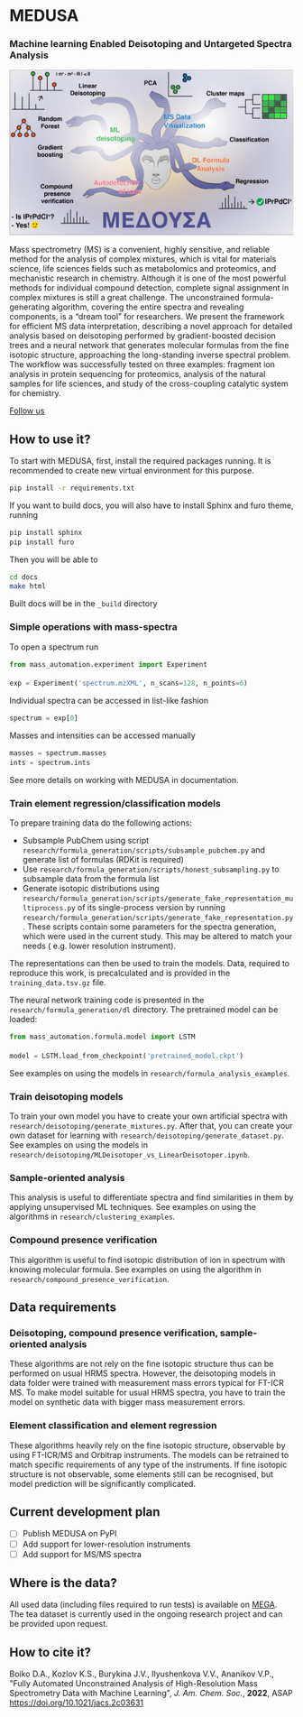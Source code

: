 # MEDUSA

### Machine learning Enabled Deisotoping and Untargeted Spectra Analysis

![MEDUSA toc](docs/medusa_toc.png)

Mass spectrometry (MS) is a convenient, highly sensitive, and reliable method for the analysis of complex mixtures,
which is vital for materials science, life sciences fields such as metabolomics and proteomics, and mechanistic research
in chemistry. Although it is one of the most powerful methods for individual compound detection, complete signal
assignment in complex mixtures is still a great challenge. The unconstrained formula-generating algorithm, covering the
entire spectra and revealing components, is a “dream tool” for researchers. We present the framework for efficient MS
data interpretation, describing a novel approach for detailed analysis based on deisotoping performed by
gradient-boosted decision trees and a neural network that generates molecular formulas from the fine isotopic structure,
approaching the long-standing inverse spectral problem. The workflow was successfully tested on three examples: fragment
ion analysis in protein sequencing for proteomics, analysis of the natural samples for life sciences, and study of the
cross-coupling catalytic system for chemistry.

[Follow us](http://ananikovlab.ru)

## How to use it?

To start with MEDUSA, first, install the required packages running. It is recommended to create new virtual environment
for this purpose.

```bash
pip install -r requirements.txt
```

If you want to build docs, you will also have to install Sphinx and furo theme, running

```bash
pip install sphinx
pip install furo
```

Then you will be able to

```bash
cd docs
make html
```

Built docs will be in the `_build` directory

### Simple operations with mass-spectra

To open a spectrum run

```python
from mass_automation.experiment import Experiment

exp = Experiment('spectrum.mzXML', n_scans=128, n_points=6)
```

Individual spectra can be accessed in list-like fashion

```python
spectrum = exp[0]
```

Masses and intensities can be accessed manually

```python
masses = spectrum.masses
ints = spectrum.ints
```

See more details on working with MEDUSA in documentation.

### Train element regression/classification models

To prepare training data do the following actions:

- Subsample PubChem using script `research/formula_generation/scripts/subsample_pubchem.py` and generate list of
  formulas (RDKit is required)
- Use `research/formula_generation/scripts/honest_subsampling.py` to subsample data from the formula list
- Generate isotopic distributions
  using `research/formula_generation/scripts/generate_fake_representation_multiprocess.py` of its single-process version
  by running `research/formula_generation/scripts/generate_fake_representation.py`. These scripts contain some
  parameters for the spectra generation, which were used in the current study. This may be altered to match your needs (
  e.g. lower resolution instrument).

The representations can then be used to train the models. Data, required to reproduce this work, is precalculated and is
provided in the `training_data.tsv.gz` file.

The neural network training code is presented in the `research/formula_generation/dl` directory. The pretrained model
can be loaded:

```python
from mass_automation.formula.model import LSTM

model = LSTM.load_from_checkpoint('pretrained_model.ckpt')
```

See examples on using the models in `research/formula_analysis_examples`.

### Train deisotoping models

To train your own model you have to create your own artificial spectra with `research/deisotoping/generate_mixtures.py`.
After that, you can create your own dataset for learning with `research/deisotoping/generate_dataset.py`. See examples on using the models in `research/deisotoping/MLDeisotoper_vs_LinearDeisotoper.ipynb`.

### Sample-oriented analysis

This analysis is useful to differentiate spectra and find similarities in them by applying unsupervised ML techniques. See examples on using the algorithms in `research/clustering_examples`.

### Compound presence verification

This algorithm is useful to find isotopic distribution of ion in spectrum with knowing molecular formula. See examples on using the algorithm in `research/compound_presence_verification`.

## Data requirements

### Deisotoping, compound presence verification, sample-oriented analysis

These algorithms are not rely on the fine isotopic structure thus can be performed on usual HRMS spectra. However, the deisotoping models in data folder were trained with measurement mass errors typical for FT-ICR MS. To make model suitable for usual HRMS spectra, you have to train the model on synthetic data with bigger mass measurement errors.  

### Element classification and element regression

These algorithms heavily rely on the fine isotopic structure, observable by using FT-ICR/MS and Orbitrap instruments.
The models can be retrained to match specific requirements of any type of the instruments. If fine isotopic structure is
not observable, some elements still can be recognised, but model prediction will be significantly complicated.

## Current development plan

- [ ] Publish MEDUSA on PyPI
- [ ] Add support for lower-resolution instruments
- [ ] Add support for MS/MS spectra

## Where is the data?

All used data (including files required to run tests) is available on [MEGA](https://mega.nz/folder/vyAWgbrb#rO5lMqKdYe9dcOzIzHNQPQ). The tea dataset is currently used in the ongoing research project and can be provided upon request.

## How to cite it?

Boiko D.A., Kozlov K.S., Burykina J.V., Ilyushenkova V.V., Ananikov V.P., "Fully Automated Unconstrained Analysis of High-Resolution Mass Spectrometry Data with Machine Learning", *J. Am. Chem. Soc.*, **2022**, ASAP https://doi.org/10.1021/jacs.2c03631
